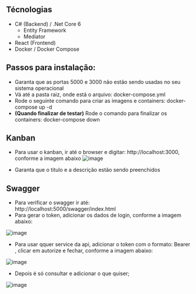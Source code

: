 
## Técnologias

- C# (Backend) / .Net Core 6
  - Entity Framework
  - Mediator
- React (Frontend)
- Docker / Docker Compose

## Passos para instalação:

- Garanta que as portas 5000  e 3000 não estão sendo usadas no seu sistema operacional
- Vá até a pasta raiz, onde está o arquivo: docker-compose.yml
- Rode o seguinte comando para criar as imagens e containers: docker-compose up -d
- **(Quando finalizar de testar)** Rode o comando para finalizar os containers: docker-compose down


## Kanban

- Para usar o kanban, ir até o browser e digitar: http://localhost:3000, conforme a imagem abaixo
![image](https://github.com/ffonseca1985/adatech/assets/12939890/0293ad3b-a63b-4fa2-93ac-3559eb4f4b2f)

- Garanta que o titulo e a descrição estão sendo preenchidos

## Swagger

- Para verificar o swagger ir até: http://localhost:5000/swagger/index.html
- Para gerar o token, adicionar os dados de login, conforme a imagem abaixo:

![image](https://github.com/ffonseca1985/adatech/assets/12939890/e6e11e5e-c591-4588-a375-e2ff62854db1)
 
- Para usar qquer service da api, adicionar o token com o formato: Bearer <Token>, clicar em autorize e fechar, conforme a imagem abaixo:

![image](https://github.com/ffonseca1985/adatech/assets/12939890/2e516602-846c-4da6-a2fb-fdf0c2c5a24a)

- Depois é só consultar e adicionar o que quiser;

![image](https://github.com/ffonseca1985/adatech/assets/12939890/206e8f0d-27c0-4094-ba0c-a98fd707bf1f)

